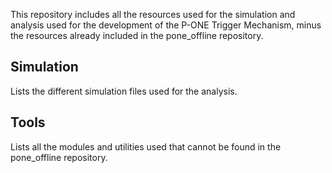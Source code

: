 This repository includes all the resources used for the simulation and analysis used for the development of the P-ONE Trigger Mechanism, minus the resources already included in the pone_offline repository.

## Simulation
Lists the different simulation files used for the analysis.

## Tools
Lists all the modules and utilities used that cannot be found in the pone_offline repository.

